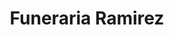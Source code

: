 ---
title: "Funeraria Ramirez"
url: /aguascalientes/funeraria-ramirez/
shop: directores de funerarias
---